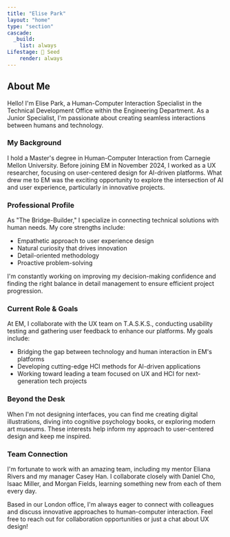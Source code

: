 ```yaml
---
title: "Elise Park"
layout: "home"
type: "section"
cascade:
  _build:
    list: always
Lifestage: 🌱 Seed
    render: always
---
```

## About Me

Hello! I'm Elise Park, a Human-Computer Interaction Specialist in the Technical Development Office within the Engineering Department. As a Junior Specialist, I'm passionate about creating seamless interactions between humans and technology.

### My Background

I hold a Master's degree in Human-Computer Interaction from Carnegie Mellon University. Before joining EM in November 2024, I worked as a UX researcher, focusing on user-centered design for AI-driven platforms. What drew me to EM was the exciting opportunity to explore the intersection of AI and user experience, particularly in innovative projects.

### Professional Profile

As "The Bridge-Builder," I specialize in connecting technical solutions with human needs. My core strengths include:

- Empathetic approach to user experience design
- Natural curiosity that drives innovation
- Detail-oriented methodology
- Proactive problem-solving

I'm constantly working on improving my decision-making confidence and finding the right balance in detail management to ensure efficient project progression.

### Current Role & Goals

At EM, I collaborate with the UX team on T.A.S.K.S., conducting usability testing and gathering user feedback to enhance our platforms. My goals include:

- Bridging the gap between technology and human interaction in EM's platforms
- Developing cutting-edge HCI methods for AI-driven applications
- Working toward leading a team focused on UX and HCI for next-generation tech projects

### Beyond the Desk

When I'm not designing interfaces, you can find me creating digital illustrations, diving into cognitive psychology books, or exploring modern art museums. These interests help inform my approach to user-centered design and keep me inspired.

### Team Connection

I'm fortunate to work with an amazing team, including my mentor Eliana Rivers and my manager Casey Han. I collaborate closely with Daniel Cho, Isaac Miller, and Morgan Fields, learning something new from each of them every day.

Based in our London office, I'm always eager to connect with colleagues and discuss innovative approaches to human-computer interaction. Feel free to reach out for collaboration opportunities or just a chat about UX design!